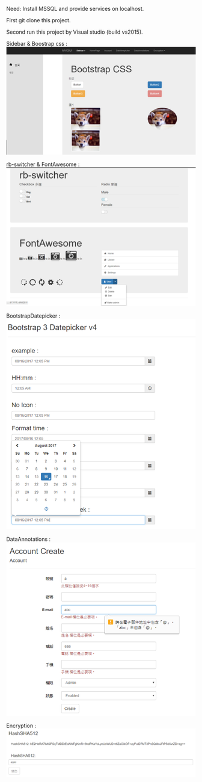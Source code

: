 Need: Install MSSQL and provide services on localhost.

First git clone this project.

Second run this project by Visual studio (build vs2015).

Sidebar & Boostrap css :
![image](https://github.com/HungYiChun/MVC5UI/blob/master/images/Sidebar_Boostrap.png?raw=true)

rb-switcher & FontAwesome :
![image](https://github.com/HungYiChun/MVC5UI/blob/master/images/rb-switcher_FontAwesome.png?raw=true)

BootstrapDatepicker :
![image](https://github.com/HungYiChun/MVC5UI/blob/master/images/BootstrapDatepicker.png?raw=true)

DataAnnotations :
![image](https://github.com/HungYiChun/MVC5UI/blob/master/images/DataAnnotations.png?raw=true)

Encryption :
![image](https://github.com/HungYiChun/MVC5UI/blob/master/images/SHA512.png?raw=true)
